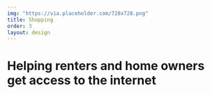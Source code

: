 ```yaml
---
img: "https://via.placeholder.com/728x728.png"
title: Shopping
order: 3
layout: design
---
```

<div class="text">
  <h1>Helping renters and home owners get access to the internet</h1>
</div>
